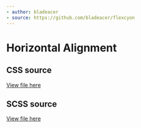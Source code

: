 ```yaml
---
- author: bladeacer
- source: https://github.com/bladeacer/flexcyon
---
```


# Horizontal Alignment

## CSS source
[View file here](./horiz-align.css)

## SCSS source
[View file here](./horiz-align.scss)